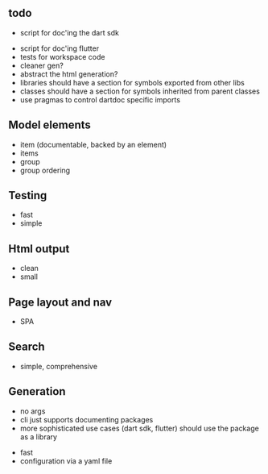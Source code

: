 ## todo

+ script for doc'ing the dart sdk
- script for doc'ing flutter
- tests for workspace code
- cleaner gen?
- abstract the html generation?
- libraries should have a section for symbols exported from other libs
- classes should have a section for symbols inherited from parent classes
- use pragmas to control dartdoc specific imports

## Model elements

+ item (documentable, backed by an element)
+ items
+ group
+ group ordering

## Testing

- fast
- simple

## Html output

- clean
- small

## Page layout and nav

- SPA

## Search

- simple, comprehensive

## Generation

+ no args
+ cli just supports documenting packages
+ more sophisticated use cases (dart sdk, flutter) should use the package as a
  library
- fast
- configuration via a yaml file
